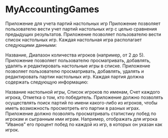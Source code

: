 # MyAccountingGames
Приложение для учета партий настольных игр
Приложение позволяет пользователю вести учет партий настольных игр с целью сравнения предыдущих результатов.
Приложение позволяет пользователю вести список настольных игр. Каждая настольная игра располагает следующими данными:

Название,
Диапазон количества игроков (например, от 2 до 5).
Приложение позволяет пользователю просматривать, добавлять, удалять и редактировать настольные игры в списке.
Приложение позволяет пользователю просматривать, добавлять, удалять и редактировать партии настольных игр. Каждая партия должна содержать следующую информацию:

Название настольной игры,
Список игроков по именам,
Счет каждого игрока,
Отметка о том, кто победитель.
Приложение должно позволять осуществлять поиск партий по имени какого-либо из игроков, чтобы иметь возможность просмотреть его партии в разных играх.
Приложение должно позволять просматривать статистику побед по игрокам и сыгранным ими играм. Например, отображать для игрока "Иванов" его процент побед по каждой из игр, в которых он указан как игрок.
